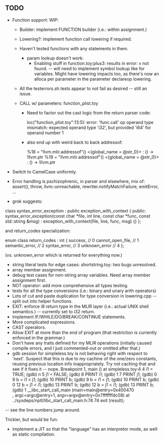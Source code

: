 ## TODO

* Function support: WIP:
    - Builder: implement FUNCTION builder (i.e.: within assignment.)
    - Lowering?: implement function call lowering if required.
    - Haven't tested functions with any statements in them.
        - param lookup doesn't work:
            - Enabling stuff in function.toy:plus3: results in error: v not found. -- will need to implement symbol lookup like for variables.  Might have lowering impacts too, as there's now an alloca per parameter in the parameter declareop lowering.
    - All the testerrors.sh tests appear to not fail as desired -- still an issue.
    - CALL w/ parameters:
        function_plist.toy

        - Need to factor out the cast logic from the return parser code:

            loc("function_plist.toy":13:5): error: 'func.call' op operand type mismatch: expected operand type 'i32', but provided 'i64' for operand number 1

        - also end up with weird back to back addressof:

            %18 = "llvm.mlir.addressof"() <{global_name = @str_0}> : () -> !llvm.ptr
            %19 = "llvm.mlir.addressof"() <{global_name = @str_0}> : () -> !llvm.ptr

* Switch to CamelCase uniformly.
* Error handling is pschizophrenic, in parser and elsewhere, mix of: assert(), throw, llvm::unreachable, rewriter.notifyMatchFailure, emitError, ...
* grok suggests:

class syntax_error_exception : public exception_with_context
{
public:
    syntax_error_exception(const char *file, int line, const char *func, const std::string &msg)
        : exception_with_context(file, line, func, msg) {}
};

and return_codes specialization:

enum class return_codes : int
{
    success,          // 0
    cannot_open_file, // 1
    semantic_error,   // 2
    syntax_error,     // 3
    unknown_error     // 4
};

(vs. unknown_error which is returned for everything now.)

* string literal tests for edge cases: shortstring.toy: two bugs unresolved.
* array member assignment.
* debug test cases for non-string array variables.  Need array member assignment first.
* NOT operator: add more comprehensive all types testing.
* tests for all the type conversions (i.e.: binary and unary arith operators)
* Lots of cut and paste duplication for type conversion in lowering.cpp -- split out into helper functions.
* EXIT: enforce i8 return type in the MLIR layer (i.e.: actual UNIX shell semantics.) -- currently set to i32 return.
* Implement IF/WHILE/DO/BREAK/CONTINUE statements.
* More complicated expressions.
* CAST operators.
* Allow EXIT at more than the end of program (that restriction is currently enforced in the grammar.)
* Don't have any traits defined for my MLIR operations (initially caused compile errors, and I just commented-out or omitted after that.)
* gdb session for simpleless.toy is not behaving right with respect to 'next'.  Suspect that this is due to my cachine of the one/zero constants, reusing previous location info inappropriately.  Try not caching that and see if it fixes it -- nope.
Breakpoint 1, main () at simpleless.toy:4
4       i1 = TRUE;
(gdb) n
5       j1 = FALSE;
(gdb)
6       PRINT i1;
(gdb)
1
7       PRINT j1;
(gdb)
0
9       b = i1 < j1;
(gdb)
10      PRINT b;
(gdb)
9       b = i1 < j1;
(gdb)
10      PRINT b;
(gdb)
0
12      b = j1 < i1;
(gdb)
13      PRINT b;
(gdb)
12      b = j1 < i1;
(gdb)
13      PRINT b;
(gdb)
1
__libc_start_call_main (main=main@entry=0x400470 <main>, argc=argc@entry=1, argv=argv@entry=0x7fffffffdc08) at ../sysdeps/nptl/libc_start_call_main.h:74
74        exit (result);

-- see the line numbers jump around.

Trickier, but would be fun:
* Implement a JIT so that the "language" has an interpretor mode, as well as static compilation.


